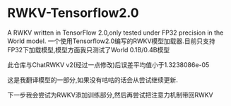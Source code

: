 # RWKV-Tensorflow2.0
 A RWKV written in TensorFlow 2.0,only tested under FP32 precision in the World model.
 一个使用Tensorflow2.0编写的RWKV模型加载器.目前只支持FP32下加载模型,模型方面我只测试了World 0.1B/0.4B模型

此仓库与ChatRWKV v2(经过一点修改)后误差平均值小于1.3238086e-05

这是我翻译模型的一部分,如果没有咕咕的话会从尝试继续更新.

下一步我会尝试为RWKV添加训练部分,然后再尝试把注意力机制带回RWKV


